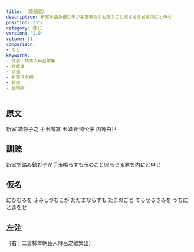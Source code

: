 ```yaml
---
title: （旋頭歌）
description: 新室を踏み鎮む子が手玉鳴らすも玉のごと照らせる君を内にと申せ
position: 2352
category: 巻11
version: '1.0'
volume: 11
comparison:
- なし
keywords:
- 作者：柿本人麻呂歌集
- 非略体
- 求婚
- 新室ほが媿
- 祝媿
- 旋頭歌
---
```


## 原文

新室 踏静子之 手玉鳴裳 玉如 所照公乎 内等白世

## 訓読

新室を踏み鎮む子が手玉鳴らすも玉のごと照らせる君を内にと申せ

## 仮名

にひむろを ふみしづむこが ただまならすも たまのごと てらせるきみを うちにとまをせ

## 左注

（右十二首柿本朝臣人麻呂之歌集出）
